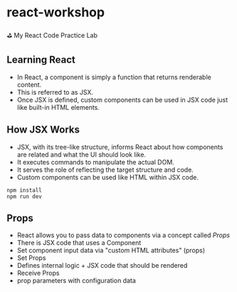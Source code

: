 # react-workshop
⛳ My React Code Practice Lab

## Learning React

- In React, a component is simply a function that returns renderable content.
- This is referred to as JSX.
- Once JSX is defined, custom components can be used in JSX code just like built-in HTML elements.


## How JSX Works

- JSX, with its tree-like structure, informs React about how components are related and what the UI should look like.
- It executes commands to manipulate the actual DOM.
- It serves the role of reflecting the target structure and code.
- Custom components can be used like HTML within JSX code.


```
npm install
npm run dev
```

## Props
- React allows you to pass data to components via a concept called *Props*
- There is JSX code that uses a Component
- Set component input data via "custom HTML attributes" (props)
- Set Props
- Defines internal logic + JSX code that should be rendered
- Receive Props
- prop parameters with configuration data


